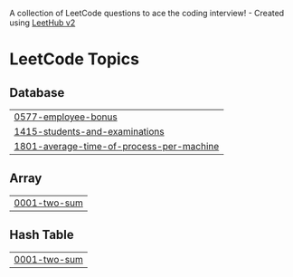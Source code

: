 A collection of LeetCode questions to ace the coding interview! - Created using [LeetHub v2](https://github.com/arunbhardwaj/LeetHub-2.0)
<!---LeetCode Topics Start-->
# LeetCode Topics
## Database
|  |
| ------- |
| [0577-employee-bonus](https://github.com/jefferson-barroso/Exercicios_LeetCode/tree/master/0577-employee-bonus) |
| [1415-students-and-examinations](https://github.com/jefferson-barroso/Exercicios_LeetCode/tree/master/1415-students-and-examinations) |
| [1801-average-time-of-process-per-machine](https://github.com/jefferson-barroso/Exercicios_LeetCode/tree/master/1801-average-time-of-process-per-machine) |
## Array
|  |
| ------- |
| [0001-two-sum](https://github.com/jefferson-barroso/Exercicios_LeetCode/tree/master/0001-two-sum) |
## Hash Table
|  |
| ------- |
| [0001-two-sum](https://github.com/jefferson-barroso/Exercicios_LeetCode/tree/master/0001-two-sum) |
<!---LeetCode Topics End-->